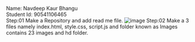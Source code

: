 Name: Navdeep Kaur Bhangu<br>
Student Id: 90541106465<br>
Step:01
Make a Repository and add read me file.
![image](https://github.com/user-attachments/assets/f00db914-3c8e-4c22-97ee-d85e6571ae41)
Step:02
Make a 3 files namely index.html, style.css, script.js and folder known as Images contains 23 images and hd folder.


